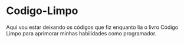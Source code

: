# Codigo-Limpo
Aqui vou estar deixando os códigos que fiz enquanto lia o livro Código Limpo para aprimorar minhas habilidades como programador.
